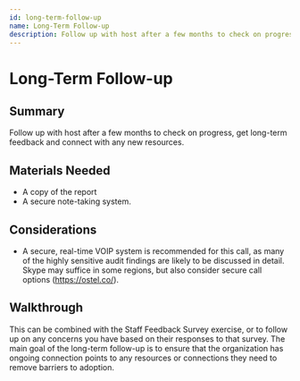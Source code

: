 ```yaml
---
id: long-term-follow-up
name: Long-Term Follow-up
description: Follow up with host after a few months to check on progress, get long-term feedback and connect with any new...
---
```

# Long-Term Follow-up

## Summary

Follow up with host after a few months to check on progress, get long-term feedback and connect with any new resources.


## Materials Needed

* A copy of the report
* A secure note-taking system.

## Considerations

* A secure, real-time VOIP system is recommended for this call, as many of the highly sensitive audit findings are likely to be discussed in detail.  Skype may suffice in some regions, but also consider secure call options (https://ostel.co/).

## Walkthrough

This can be combined with the Staff Feedback Survey exercise, or to follow up on any concerns you have based on their responses to that survey.  The main goal of the long-term follow-up is to ensure that the organization has ongoing connection points to any resources or connections they need to remove barriers to adoption.

